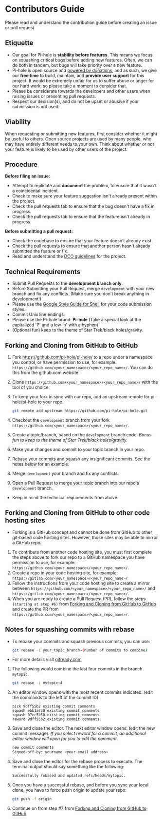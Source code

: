 # Contributors Guide

Please read and understand the contribution guide before creating an issue or pull request.

## Etiquette

- Our goal for Pi-hole is **stability before features**. This means we focus on squashing critical bugs before adding new features. Often, we can do both in tandem, but bugs will take priority over a new feature.
- Pi-hole is open source and [powered by donations](https://pi-hole.net/donate/), and as such, we give our **free time** to build, maintain, and **provide user support** for this project. It would be extremely unfair for us to suffer abuse or anger for our hard work, so please take a moment to consider that.
- Please be considerate towards the developers and other users when raising issues or presenting pull requests.
- Respect our decision(s), and do not be upset or abusive if your submission is not used.

## Viability

When requesting or submitting new features, first consider whether it might be useful to others. Open source projects are used by many people, who may have entirely different needs to your own. Think about whether or not your feature is likely to be used by other users of the project.

## Procedure

**Before filing an issue:**

- Attempt to replicate and **document** the problem, to ensure that it wasn't a coincidental incident.
- Check to make sure your feature suggestion isn't already present within the project.
- Check the pull requests tab to ensure that the bug doesn't have a fix in progress.
- Check the pull requests tab to ensure that the feature isn't already in progress.

**Before submitting a pull request:**

- Check the codebase to ensure that your feature doesn't already exist.
- Check the pull requests to ensure that another person hasn't already submitted the feature or fix.
- Read and understand the [DCO guidelines](https://docs.pi-hole.net/guides/github/contributing/) for the project.

## Technical Requirements

- Submit Pull Requests to the **development branch only**.
- Before Submitting your Pull Request, merge `development` with your new branch and fix any conflicts. (Make sure you don't break anything in development!)
- Please use the [Google Style Guide for Shell](https://google.github.io/styleguide/shell.xml) for your code submission styles.
- Commit Unix line endings.
- Please use the Pi-hole brand: **Pi-hole** (Take a special look at the capitalized 'P' and a low 'h' with a hyphen)
- (Optional fun) keep to the theme of Star Trek/black holes/gravity.

## Forking and Cloning from GitHub to GitHub

1. Fork <https://github.com/pi-hole/pi-hole/> to a repo under a namespace you control, or have permission to use, for example: `https://github.com/<your_namespace>/<your_repo_name>/`. You can do this from the github.com website.
2. Clone `https://github.com/<your_namespace>/<your_repo_name>/` with the tool of you choice.
3. To keep your fork in sync with our repo, add an upstream remote for pi-hole/pi-hole to your repo.

    ```bash
    git remote add upstream https://github.com/pi-hole/pi-hole.git
    ```

4. Checkout the `development` branch from your fork `https://github.com/<your_namespace>/<your_repo_name>/`.
5. Create a topic/branch, based on the `development` branch code. *Bonus fun to keep to the theme of Star Trek/black holes/gravity.*
6. Make your changes and commit to your topic branch in your repo.
7. Rebase your commits and squash any insignificant commits. See the notes below for an example.
8. Merge `development` your branch and fix any conflicts.
9. Open a Pull Request to merge your topic branch into our repo's `development` branch.

- Keep in mind the technical requirements from above.

## Forking and Cloning from GitHub to other code hosting sites

- Forking is a GitHub concept and cannot be done from GitHub to other git-based code hosting sites. However, those sites may be able to mirror a GitHub repo.

1. To contribute from another code hosting site, you must first complete the steps above to fork our repo to a GitHub namespace you have permission to use, for example: `https://github.com/<your_namespace>/<your_repo_name>/`.
2. Create a repo in your code hosting site, for example: `https://gitlab.com/<your_namespace>/<your_repo_name>/`
3. Follow the instructions from your code hosting site to create a mirror between `https://github.com/<your_namespace>/<your_repo_name>/` and `https://gitlab.com/<your_namespace>/<your_repo_name>/`.
4. When you are ready to create a Pull Request (PR), follow the steps `(starting at step #6)` from [Forking and Cloning from GitHub to GitHub](#forking-and-cloning-from-github-to-github) and create the PR from `https://github.com/<your_namespace>/<your_repo_name>/`.

## Notes for squashing commits with rebase

- To rebase your commits and squash previous commits, you can use:

    ```bash
    git rebase -i your_topic_branch~(number of commits to combine)
    ```

- For more details visit [gitready.com](http://gitready.com/advanced/2009/02/10/squashing-commits-with-rebase.html)

1. The following would combine the last four commits in the branch `mytopic`.

    ```bash
    git rebase -i mytopic~4
    ```

2. An editor window opens with the most recent commits indicated: (edit the commands to the left of the commit ID)

    ```gitattributes
    pick 9dff55b2 existing commit comments
    squash ebb1a730 existing commit comments
    squash 07cc5b50 existing commit comments
    reword 9dff55b2 existing commit comments
    ```

3. Save and close the editor. The next editor window opens: (edit the new commit message). *If you select reword for a commit, an additional editor window will open for you to edit the comment.*

    ```bash
    new commit comments
    Signed-off-by: yourname <your email address>
    ```

4. Save and close the editor for the rebase process to execute. The terminal output should say something like the following:

    ```bash
    Successfully rebased and updated refs/heads/mytopic.
    ```

5. Once you have a successful rebase, and before you sync your local clone, you have to force push origin to update your repo:

    ```bash
    git push -f origin
    ```

6. Continue on from step #7 from [Forking and Cloning from GitHub to GitHub](#forking-and-cloning-from-github-to-github)
